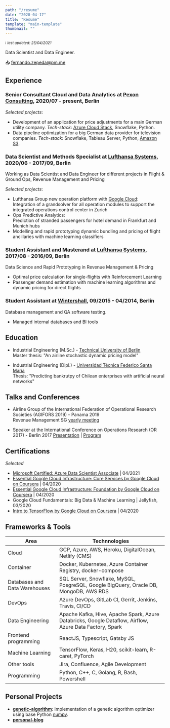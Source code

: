 ```yaml
---
path: "/resume"
date: "2020-04-17"
title: "Resume"
template: "main-template"
thumbnail: ""
---
```

<small> :information_source:  *last updated: 25/04/2021*</small>

Data Scientist and Data Engineer.

:outbox_tray: <fernando.zepeda@pm.me>

## Experience 

### Senior Consultant Cloud and Data Analytics at [Pexon Consulting](https://pexon-consulting.de/), 2020/07 - present, Berlin

*Selected projects*:
- Development of an application for price adjustments for a main German utility company. *Tech-stack*: [Azure Cloud Stack](https://azure.microsoft.com/en-us/), Snowflake, Python.  
- Data pipeline optimization for a big German data provider for television companies. *Tech-stack*: Snowflake, Tableau Server, Python, [Amazon S3](https://aws.amazon.com/s3/?nc2=h_ql_prod_fs_s3).

### Data Scientist and Methods Specialist at [Lufthansa Systems](https://www.lhsystems.com/), 2020/06 - 2017/09, Berlin

Working as Data Scientist and Data Engineer for different projects in Flight & Ground Ops, Revenue Management and Pricing   

*Selected projects*:
- Lufthansa Group new operation platform with [Google Cloud](https://cloud.google.com/):   
Integration of a grandsolver for all operation modules to support the integrated operations control center in Zurich
- Ops Predictive Analytics:  
 Prediction of stranded passengers for hotel demand in Frankfurt and Munich hubs 
- Modelling and rapid prototyping dynamic bundling and pricing of flight ancillaries with machine learning classifiers 

### Student Assistant and Masterand at [Lufthansa Systems](https://www.lhsystems.com/), 2017/08 - 2016/09, Berlin

Data Science and Rapid Prototyping in Revenue Management & Pricing

- Optimal price calculation for single-flights with Reinforcement Learning 
- Passenger demand estimation with machine learning algorithms and dynamic pricing for direct flights

### Student Assistant at [Wintershall](https://wintershalldea.com/en), 09/2015 - 04/2014, Berlin

Database management and QA software testing. 

- Managed internal databases and BI tools 

## Education 
-  <span class="colored-text_1">Industrial Engineering (M.Sc.)</span> - [Technical University of Berlin](https://www.tu-berlin.de/menue/home/)  
Master thesis: "An airline stochastic dynamic pricing model"

-  <span class="colored-text_1">Industrial Engineering (Dipl.)</span> - 
[Universidad Técnica Federico Santa María](https://www.usm.cl/)  
Thesis: "Predicting bankrutpy of Chilean enterprises with artificial neural networks"

## Talks and Conferences 

- Airline Group of the International Federation of Operational Research Societies (<span class="colored-text_1">AGIFORS 2019</span>) - Panama 2019  
Revenue Management SG [yearly meeting](https://agifors.org/rm-2019)

- Speaker at the International Conference on Operations Research (<span class="colored-text_1">OR 2017</span>) - Berlin 2017 [Presentation](https://www.dropbox.com/s/h7vtkc215zh3r43/OR_2017.pdf?dl=0) | [Program](https://www.euro-online.org/conf/admin/tmp/program-gor2017.pdf)


## Certifications 

*Selected*
- [Microsoft Certified: Azure Data Scientist Associate](https://www.credly.com/badges/80d35358-f45f-4fa4-92d1-54f3289b488e?source=linked_in_profile) | 04/2021
- [Essential Google Cloud Infrastructure: Core Services by Google Cloud on Coursera](https://www.coursera.org/account/accomplishments/records/W2ZTKPJ8QG4D) | 04/2020
- [Essential Google Cloud Infrastructure: Foundation by Google Cloud on Coursera](https://www.coursera.org/account/accomplishments/records/N7W6UZCUCHY6) | 04/2020
- Google Cloud Fundamentals: Big Data & Machine Learning | Jellyfish, 03/2020
- [Intro to TensorFlow by Google Cloud on Coursera](https://www.coursera.org/account/accomplishments/records/B7SLNSP8BY9U) | 04/2020

## Frameworks & Tools 

| Area                                                              | Technnologies                                                                                           |
|-------------------------------------------------------------------|---------------------------------------------------------------------------------------------------------|
| <span class="colored-text_1">Cloud</span>                         | GCP, Azure, AWS, Heroku, DigitalOcean, Netlify (CMS)                                                    |
| <span class="colored-text_1">Container</span>                     | Docker, Kubernetes, Azure Container Registry, docker-compose                                            |
| <span class="colored-text_1">Databases and Data Warehouses</span> | SQL Server, Snowflake, MySQL, PosgreSQL, Google BigQuery, Oracle DB, MongoDB, AWS RDS                   |
| <span class="colored-text_1">DevOps</span>                        | Azure DevOps, GitLab CI, Gerrit, Jenkins, Travis, CI/CD                                                 |
| <span class="colored-text_1">Data Engineering</span>              | Apache Kafka, Hive, Apache Spark, Azure Databricks, Google Dataflow, Airflow, Azure Data Factory, Spark |
| <span class="colored-text_1">Frontend programming</span>          | ReactJS, Typescript, Gatsby JS                                                                          |
| <span class="colored-text_1">Machine Learning</span>              | TensorFlow, Keras, H20, scikit-learn, R-caret, PyTorch                                                  |
| <span class="colored-text_1">Other tools</span>                   | Jira, Confluence, Agile Development                                                                     |
| <span class="colored-text_1">Programming</span>                   | Python, C++, C, Golang, R, Bash, Powershell                                                             |


## Personal Projects 

- **[genetic-algorithm](https://github.com/Fmrhj/genetic-algorithm)**: Implementation of a genetic algorithm optimizer using base Python [numpy](https://numpy.org/). 
- **[personal-blog](https://www.fernandozepeda.io/blog)**

